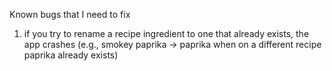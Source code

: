 Known bugs that I need to fix

1. if you try to rename a recipe ingredient to one that already exists, the app crashes (e.g., smokey paprika -> paprika when on a different recipe paprika already exists)